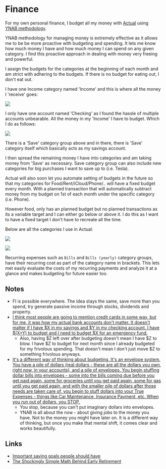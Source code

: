 # Finance
For my own personal finance, I budget all my money with [Actual](https://actualbudget.com/beta/) using [YNAB methodology](https://www.youneedabudget.com/method/).

YNAB methodology for managing money is extremely effective as it allows me to be be more proactive with budgeting and spending. It lets me know how much money I have and how much money I can spend on any given category. I find this proactive approach in dealing with money very freeing and powerful.

I assign the budgets for the categories at the beginning of each month and am strict with adhering to the budgets. If there is no budget for eating out, I don't eat out.

I have one Income category named 'Income' and this is where all the money I 'receive' goes:

![](https://i.imgur.com/DSJJoAi.png)

I only have one account named 'Checking' as I found the hassle of multiple accounts unbearable. All the money in my 'Income' I have to budget. Which I do as follows:

![](https://i.imgur.com/LnKKJ3E.png)

There is a 'Save' category group above and in there, there is 'Save' category itself which basically acts as my savings account.

I then spread the remaining money I have into categories and am taking money from 'Save' as necessary. Save category group can also include new categories for big purchases I want to save up to (i.e. Tesla).

Actual will also soon let you automate setting of budgets in the future so that my categories for Food/Rent/iCloud/Phone/.. will have a fixed budget every month. With a planned transaction that will automatically subtract money from my budget on 1st of each month under the specific category (i.e. Phone).

However food, only has an planned budget but no planned transactions as its a variable target and I can either go below or above it. I do this as I want to have a fixed target I don't have to recreate all the time.

Below are all the categories I use in Actual:

![](https://i.imgur.com/VG5cxqL.png)

![](https://i.imgur.com/4ClC19U.png)

Recurring expenses such as `Bills` and `Bills (yearly)` category groups, have their recurring cost as part of the category name in brackets. This lets met easily evaluate the costs of my recurring payments and analyze it at a glance and makes budgeting for future easier too.

## Notes
- FI is possible everywhere. The idea stays the same, save more than you spend, try generate passive income through stocks, dividends and property.
- [I think most people are going to mention credit cards in some way, but for me, it was how my actual bank accounts don't matter. It doesn't matter if I have $X in my savings and $Y in my checking account. I have $(X+Y) to budget and I need to budget $X for an emergency fund.](https://www.reddit.com/r/ynab/comments/908iob/what_was_the_hardest_part_of_ynab_for_you_to/)
	- Also, having $Z left over after budgeting doesn't mean I have $Z to blow. I have $Z to budget for next month since I already budgeted for my frivolous spending. That doesn't mean I don't just move $Z to something frivolous anyways.
- [It's a different way of thinking about budgeting. It's an envelope system. You have a pile of dollars (real dollars - these are all the dollars you own, right now, in your accounts), and a pile of envelopes. You begin stuffing dollar bills into envelopes - some into the bills coming due before you get paid again, some for groceries until you get paid again, some for gas until you get paid again, and with the smaller pile of dollars after those needs are taken care of, you begin to stuff dollars into your True Expenses - things like Car Maintenance, Insurance Payment, etc. When you run out of dollars, you STOP.](https://www.reddit.com/r/ynab/comments/93l0gm/im_missing_something_here_possibly_a_brain/)
	- You stop, because you can't put imaginary dollars into envelopes.
	- YNAB is all about the now - about giving jobs to the money you have. Not to the money you might have later on. It is a different way of thinking, but once you make that mental shift, it comes clear and works beautifully.

## Links
- [Important saving goals people should have](https://www.reddit.com/r/ynab/comments/8d4ab4/what_is_the_best_approach_for_budgeting_savings/)
- [The Shockingly Simple Math Behind Early Retirement](https://www.mrmoneymustache.com/2012/01/13/the-shockingly-simple-math-behind-early-retirement/)